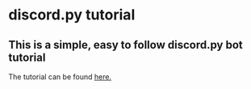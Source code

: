 # discord.py tutorial

## This is a simple, easy to follow discord.py bot tutorial

The tutorial can be found [here.](ttps://vcokltfre.dev)